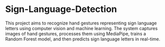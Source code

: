 # Sign-Language-Detection
This project aims to recognize hand gestures representing sign language letters using computer vision and machine learning. The system captures images of hand gestures, processes them using MediaPipe, trains a Random Forest model, and then predicts sign language letters in real-time.
